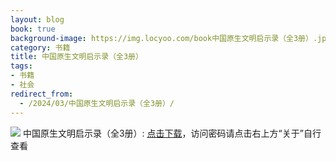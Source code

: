 ```yaml
---
layout: blog
book: true
background-image: https://img.locyoo.com/book中国原生文明启示录（全3册）.jpg
category: 书籍
title: 中国原生文明启示录（全3册）
tags:
- 书籍
- 社会
redirect_from:
  - /2024/03/中国原生文明启示录（全3册）/
---
```

![](https://img.locyoo.com/book中国原生文明启示录（全3册）.jpg)
中国原生文明启示录（全3册）: <a name = "ref1" href="https://url18.ctfile.com/f/50983618-1226042059-2f216d?p=3619">点击下载</a>，访问密码请点击右上方“关于”自行查看